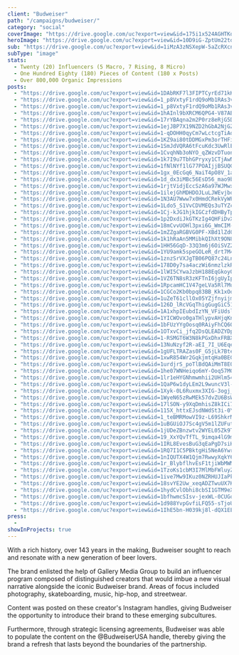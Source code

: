 ```yaml
---
client: "Budweiser"
path: "/campaigns/budweiser/"
category: "social"
coverImage: "https://drive.google.com/uc?export=view&id=175i1x524AGHTKqtJGpcDZ3Khhv3EDR2w"
heroImage: "https://drive.google.com/uc?export=view&id=10D9iG-ZptUm22tdltreEvrMrR74HRWNz"
sub: "https://drive.google.com/uc?export=view&id=1iMzA3zNSXepW-5aZcRXcnQZNxSu7_zWZ"
subType: "image"
stats:
  - Twenty (20) Influencers (5 Macro, 7 Rising, 8 Micro)
  - One Hundred Eighty (180) Pieces of Content (180 x Posts)
  - Over 800,000 Organic Impressions
posts:
  - "https://drive.google.com/uc?export=view&id=1DAbRKF7l3FIPTCyrEd71kKy8vg-A9sfg"
  - "https://drive.google.com/uc?export=view&id=1_p8VxtyF1rdQ9oMb1RAs3vx2XHLk6jtC"
  - "https://drive.google.com/uc?export=view&id=1_p8VxtyF1rdQ9oMb1RAs3vx2XHLk6jtC"
  - "https://drive.google.com/uc?export=view&id=1hAInl9bXRCM6QPG4-V87AB2H9np2AWm9"
  - "https://drive.google.com/uc?export=view&id=17rYBAqna2m2P0rz8eRjG5DMnNDtvPvQY"
  - "https://drive.google.com/uc?export=view&id=1ejJBP7X19NZD2hGbA2NjGZebsPwwbY7E"
  - "https://drive.google.com/uc?export=view&id=1-qDOHH0qyCm7wLctcgTiAd5jhyJR8nU6"
  - "https://drive.google.com/uc?export=view&id=1KZ9ai80tDDMGxPm3orTHFiY7zPkDcsK6"
  - "https://drive.google.com/uc?export=view&id=1SmJdVQRA6tFcuKdc3UwRlEUBEFXDbxic"
  - "https://drive.google.com/uc?export=view&id=1CvqhNb3oNYO_qZWzvDTuon1J8rj2aQTd"
  - "https://drive.google.com/uc?export=view&id=1k7I9u7TbhGPryxy1CTjAwNetMxi2gvw8"
  - "https://drive.google.com/uc?export=view&id=1fNlNYf1lG77POAIjjBSUQGMcAtAnwiM-"
  - "https://drive.google.com/uc?export=view&id=1gx_0EcGq6_NaiT4pO8V_1aXLbW4_p14Q"
  - "https://drive.google.com/uc?export=view&id=1d_dx3iMBc56EsD56_mao9bPkOJ3dQvMH"
  - "https://drive.google.com/uc?export=view&id=1rjtVidjEccSzA6a97WJMwxV5pd0g2hWl"
  - "https://drive.google.com/uc?export=view&id=1ilejGhMDHDOJLuLJWEvjbo0zEMCofZVF"
  - "https://drive.google.com/uc?export=view&id=1N3AU7Www7x0HmdCRekVyWPTlMEj1ps3o"
  - "https://drive.google.com/uc?export=view&id=1Ldo5_S1VvCDVMEQs3uTYZcKQ0fmUAY7w"
  - "https://drive.google.com/uc?export=view&id=1Cj-kJG1hjkIGCzfdDHByTpCs3r65HBYk"
  - "https://drive.google.com/uc?export=view&id=1p2DxdiJkGTKzIg4QHFiDvXs1rh5KdBD9"
  - "https://drive.google.com/uc?export=view&id=18mCvvUOHl3pxi6G_WmCIM-BC4vo1PQr2"
  - "https://drive.google.com/uc?export=view&id=1mZZgaRGBVG0PF-XBd1lZd0HYhEdrbO9E"
  - "https://drive.google.com/uc?export=view&id=1k1hRaAn5MMibkQIhXt9ON8Nd9rz3VE-2"
  - "https://drive.google.com/uc?export=view&id=1HH56GqD-33Q3m6j6OiSVZ2nTScZWgK4J"
  - "https://drive.google.com/uc?export=view&id=1YU9amk5speGOLeR_drt7M456j4TO0pzs"
  - "https://drive.google.com/uc?export=view&id=1znzSrVXJgTB06PQ87c24LnlctBeye1l4"
  - "https://drive.google.com/uc?export=view&id=178D0y7sa4aczWi6nmzlzkRj8ajf_fq7O"
  - "https://drive.google.com/uc?export=view&id=1lWI5CYwaJzbH188EqGkoyQx9J7uSnsul"
  - "https://drive.google.com/uc?export=view&id=1VZ6TN8sR3zKFTnI6jgUyIpm3Kf2KZx3X"
  - "https://drive.google.com/uc?export=view&id=1RpcamHC1V47geLVa5Rl7Must14FkY5oK"
  - "https://drive.google.com/uc?export=view&id=1CGCo2Kb0bpq83BB_Kk1xOoqN5Z-FjMdi"
  - "https://drive.google.com/uc?export=view&id=1uZeT61cllOx05YZjfnyijmufGTNfvd9r"
  - "https://drive.google.com/uc?export=view&id=126D_lRcVGqThigGugGiC5165gSCn_Z3l"
  - "https://drive.google.com/uc?export=view&id=1A1xhpIEubdIzYN_VFiUdslEU-KvSu7pW"
  - "https://drive.google.com/uc?export=view&id=1YICWOvo0gaTHlypvAHjqKn7bHvPhGOjL"
  - "https://drive.google.com/uc?export=view&id=1bFUzYYgOosq0RAiyFhCQ6OpmTKfgP01O"
  - "https://drive.google.com/uc?export=view&id=1OTxvCi_jfq2DsQLEADZYDpYTmgHTXWxv"
  - "https://drive.google.com/uc?export=view&id=1-RSMGT6W3N8kPGxDhxFRBXU8AzG0k3cu"
  - "https://drive.google.com/uc?export=view&id=13NuNzyf2R-aEI_7I_U6EqeArWQch3Rjr"
  - "https://drive.google.com/uc?export=view&id=1gUFLTRAZas0F_G5jLk7BtevaKL-L66E4"
  - "https://drive.google.com/uc?export=view&id=1xwR854Wr2GqkjmtqHa0BEGS3gLv_tlO8"
  - "https://drive.google.com/uc?export=view&id=1urdjrS_poTlBdQAiMmT8EOZkbzgZcesc"
  - "https://drive.google.com/uc?export=view&id=1he07WNHeiqo6mY-Ooq57MGtE_JOXM7ym"
  - "https://drive.google.com/uc?export=view&id=1lr1eHYGNhmwmhii2UHlm541zvjkQLlhH"
  - "https://drive.google.com/uc?export=view&id=1QaP6w1dyLEm2L9wuncV3l-5adprwXp-7"
  - "https://drive.google.com/uc?export=view&id=1Xyk-0L6Ruxmx3XIG-3ogj_UOuLY2appY"
  - "https://drive.google.com/uc?export=view&id=1WyeN65zRwMEk57dvZU6BsWwj9z3LJjOk"
  - "https://drive.google.com/uc?export=view&id=17lSON-y9XqDmhisZ8kICi7pR-ZW_aP7y"
  - "https://drive.google.com/uc?export=view&id=115X_httxEJsdNWdSt3i-0Yo9LxDyHyDS"
  - "https://drive.google.com/uc?export=view&id=1_teBMRMowVI9z-L69ShkrM9uRFgO4TP7"
  - "https://drive.google.com/uc?export=view&id=1uBGUiOJ7Sc4gV5m1lZUFutT3fGXkKyG_"
  - "https://drive.google.com/uc?export=view&id=1jUDeZBnzwtv2WYEL05Zk9TaTnTWffJ90"
  - "https://drive.google.com/uc?export=view&id=19_XxYQvTfTL_9imqa4lG9mtKsYYAoAm8"
  - "https://drive.google.com/uc?export=view&id=1IRL8EvesBuG3qEaPgD7siHPKlirq0SM_"
  - "https://drive.google.com/uc?export=view&id=1RQ7I1C5PBktgHi5NeA6Ywrj38MZIK-F4"
  - "https://drive.google.com/uc?export=view&id=1nIQUTX4W1Qjm7RwwyXqkY6PI1Px7P78n"
  - "https://drive.google.com/uc?export=view&id=1r_BlybflhvEsF1tjiWbMWMLdVBWyb_Bk"
  - "https://drive.google.com/uc?export=view&id=1TzoKs1cbM3I7MlMbFWluyZMHDzx1GuzZ"
  - "https://drive.google.com/uc?export=view&id=1ive7Mw9IKuz0NZRHUJIaPkv2YLlqQVxr"
  - "https://drive.google.com/uc?export=view&id=18svYE2Uw_xeqADZTwuUX7KBot_I3BUD3"
  - "https://drive.google.com/uc?export=view&id=1hydCvlObhi8cbSI1GTM9eXNmBVdrEkFo"
  - "https://drive.google.com/uc?export=view&id=1bfhwmcSIsv-jexWL-0CUGov602iPS_wS"
  - "https://drive.google.com/uc?export=view&id=1d988YvpGvfiLFQ55-sTjoUDIT3a5woTR"
  - "https://drive.google.com/uc?export=view&id=1IhE5bn-H039kj8l-dQX1EEvJkRBXzsMz"
press:
  -
showInProjects: true
---
```


With a rich history, over 143 years in the making, Budweiser sought to reach and resonate with a new generation of beer lovers.

The brand enlisted the help of Gallery Media Group to build an influencer program composed of distinguished creators that would imbue a new visual narrative alongside the iconic Budweiser brand. Areas of focus included photography, skateboarding, music, hip-hop, and streetwear.

Content was posted on these creator's Instagram handles, giving Budweiser the opportunity to introduce their brand to these emerging subcultures.

Furthermore, through strategic licensing agreements, Budweiser was able to populate the content on the @BudweiserUSA handle, thereby giving the brand a refresh that lasts beyond the boundaries of the partnership.
